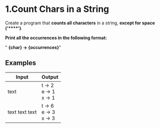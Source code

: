 ﻿# 1.Count Chars in a String

Create a program that **counts all characters** in a string, **except for space ('****')**.

**Print all the occurrences in the following format:**

" **\{char} -\> \{occurrences}**"

## Examples

| **Input** | **Output** |
| --- | --- |
| text | t -\> 2<br>e -\> 1<br>x -\> 1 |
| text text text | t -\> 6<br>e -\> 3<br>x -\> 3 | 